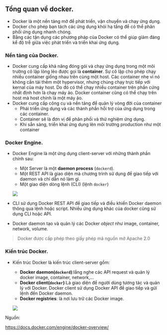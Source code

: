 
## Tổng quan về docker.
- Docker là một nền tảng mở để phát triển, vận chuyển và chạy ứng dụng. 
- Docker cho phép bạn tách các ứng dụng khỏi hạ tầng để có thể phân phối ứng dụng nhanh chóng. 
- Bằng các tận dụng các phương pháp của Docker có thể giúp giảm đáng kể độ trễ giữa việc phát triển và triển khai ứng dụng.

### Nền tảng của Docker.
- Docker cung cấp khả năng đóng gói và chạy ứng dụng trong một môi trường cô lập lỏng lẻo được gọi là **container**. Sự cô lập cho phép chạy nhiều container giống nhau trên cùng một host. Các container nhẹ vì nó không cần tải thêm một hypervisor, nhưng chúng chạy trực tiếp với kernal của máy host. Do đó có thể chạy nhiều container trên phần cứng nhất định hơn là chạy máy ảo. Docker container cũng có thể chạy trên host mà host chính là một máy ảo.
- Docker cung cấp công cụ và nền tảng để quản lý vòng đời của container
    - Phái triển ứng dụng và các thành phần hỗi trợ của ứng dụng trong các container.
    - Container sẽ là đơn vị để phân phối và thử nghiệm ứng dụng.
    - Khi sẵn sàng, triển khai ứng dụng lên môi trường production như một container

### Docker Engine.
- Docker Engine là một ứng dụng client-server với những thành phần chính sau:
    - Một Server là một **daemon process** (`dockerd`).
    - Một REST API là giao diện mà chương trình sử dụng để giao tiếp với daemon và chỉ dẫn nó làm gì.
    - Một giao diện dòng lệnh (CLI) (lệnh `docker`)

    ![](https://i.imgur.com/cSGm4Xq.png)

- CLI sử dụng Docker REST API để giao tiếp và điều khiển Docker daemon thông qua lệnh hoặc script. Nhiều ứng dụng khác của docker cũng sử dụng CLI hoặc API.

- Docker daemon tạo và quản lý các Docker *object* như image, container, network, volume.

> Docker được cấp phép theo giấy phép mã nguồn mở Apache 2.0 


### Kiến trúc Docker.
- Kiến trúc Docker là kiến trúc client-server gồm:
    - **Docker daemon(`dockerd`)**:lắng nghe các API request và quản lý docker image, container, network,... 
    - **Docker client(`docker`)**:Là giao diện để người dùng tương tác và quản lý với Docker. Docker client sử dụng Docker API để giao tiếp và gửi lệnh đến Docker daemon.
    - **Docker registries**: là nơi lưu trữ các Docker image.
    
    ![](https://i.imgur.com/mgy7XrS.png)




Nguồn:

https://docs.docker.com/engine/docker-overview/